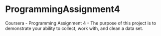 # ProgrammingAssignment4
Coursera - Programming Assignment 4 - The purpose of this project is to demonstrate your ability to collect, work with, and clean a data set.
